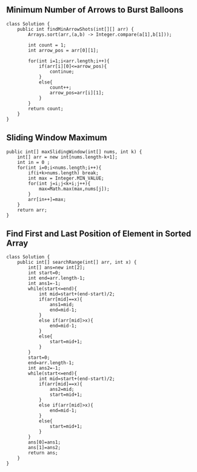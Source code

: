 ## Minimum Number of Arrows to Burst Balloons
    class Solution {
        public int findMinArrowShots(int[][] arr) {
            Arrays.sort(arr,(a,b) -> Integer.compare(a[1],b[1]));

            int count = 1;
            int arrow_pos = arr[0][1];
            
            for(int i=1;i<arr.length;i++){
                if(arr[i][0]<=arrow_pos){
                    continue;
                }
                else{
                    count++;
                    arrow_pos=arr[i][1];
                }
            }
            return count;
        }
    }

## Sliding Window Maximum
    public int[] maxSlidingWindow(int[] nums, int k) {
        int[] arr = new int[nums.length-k+1];
        int in = 0 ;
        for(int i=0;i<nums.length;i++){
            if(i+k>nums.length) break;
            int max = Integer.MIN_VALUE;
            for(int j=i;j<k+i;j++){
                max=Math.max(max,nums[j]);
            }
            arr[in++]=max;
        }
        return arr;
    }

## Find First and Last Position of Element in Sorted Array
    class Solution {
        public int[] searchRange(int[] arr, int x) {
            int[] ans=new int[2];
            int start=0;
            int end=arr.length-1;
            int ans1=-1;
            while(start<=end){
                int mid=start+(end-start)/2;
                if(arr[mid]==x){
                    ans1=mid;
                    end=mid-1;
                }
                else if(arr[mid]>x){
                    end=mid-1;
                }
                else{
                    start=mid+1;
                }
            }
            start=0;
            end=arr.length-1;
            int ans2=-1;
            while(start<=end){
                int mid=start+(end-start)/2;
                if(arr[mid]==x){
                    ans2=mid;
                    start=mid+1;
                }
                else if(arr[mid]>x){
                    end=mid-1;
                }
                else{
                    start=mid+1;
                }
            }
            ans[0]=ans1;
            ans[1]=ans2;
            return ans;
        }
    }

